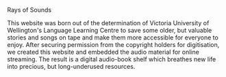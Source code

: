 Rays of Sounds

This website was born out of the determination of Victoria University of Wellington's Language Learning Centre to save some older, but valuable stories and songs on tape and make them more accessible for everyone to enjoy. After securing permission from the copyright holders for digitisation, we created this website and embedded the audio material for online streaming. The result is a digital audio-book shelf which breathes new life into precious, but long-underused resources.
